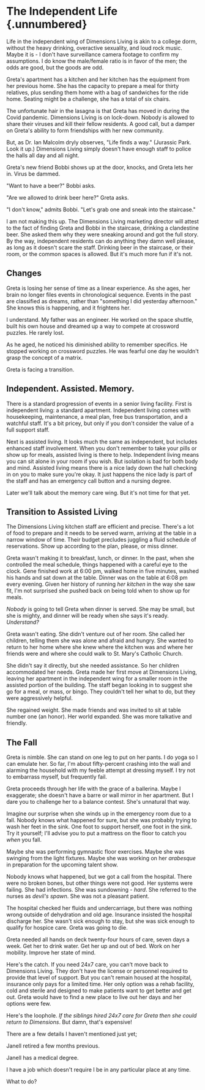 # The Independent Life {.unnumbered}

Life in the independent wing of Dimensions Living is akin to a college dorm, without the heavy drinking, overactive sexuality, and loud rock music. Maybe it is - I don't have surveillance camera footage to confirm my assumptions. I do know the male/female ratio is in favor of the men; the odds are good, but the goods are odd.

Greta's apartment has a kitchen and her kitchen has the equipment from her previous home. She has the capacity to prepare a meal for thirty relatives, plus sending them home with a bag of sandwiches for the ride home. Seating might be a challenge, she has a total of six chairs.

The unfortunate hair in the lasagna is that Greta has moved in during the Covid pandemic. Dimensions Living is on lock-down. Nobody is allowed to share their viruses and kill their fellow residents. A good call, but a damper on Greta's ability to form friendships with her new community.

But, as Dr. Ian Malcolm dryly observes, "Life finds a way." (Jurassic Park. Look it up.) Dimensions Living simply doesn't have enough staff to police the halls all day and all night.

Greta's new friend Bobbi shows up at the door, knocks, and Greta lets her in. Virus be dammed.

"Want to have a beer?" Bobbi asks.

"Are we allowed to drink beer here?" Greta asks.

"I don't know," admits Bobbi. "Let's grab one and sneak into the staircase."

I am not making this up. The Dimensions Living marketing director will attest to the fact of finding Greta and Bobbi in the staircase, drinking a clandestine beer. She asked them why they were sneaking around and got the full story. By the way, independent residents can do anything they damn well please, as long as it doesn't scare the staff. Drinking beer in the staircase, or their room, or the common spaces is allowed. But it's much more fun if it's not.

## Changes

Greta is losing her sense of time as a linear experience. As she ages, her brain no longer files events in chronological sequence. Events in the past are classified as dreams, rather than "something I did yesterday afternoon." She knows this is happening, and it frightens her.

I understand. My father was an engineer. He worked on the space shuttle, built his own house and dreamed up a way to compete at crossword puzzles. He rarely lost.

As he aged, he noticed his diminished ability to remember specifics. He stopped working on crossword puzzles. He was fearful one day he wouldn't grasp the concept of a matrix.

Greta is facing a transition.

## Independent. Assisted. Memory.

There is a standard progression of events in a senior living facility. First is independent living: a standard apartment. Independent living comes with housekeeping, maintenance, a meal plan, free bus transportation, and a watchful staff. It's a bit pricey, but only if you don't consider the value of a full support staff.

Next is assisted living. It looks much the same as independent, but includes enhanced staff involvement. When you don't remember to take your pills or show up for meals, assisted living is there to help. Independent living means you can sit alone in your room if you wish. But isolation is bad for both body and mind. Assisted living means there is a nice lady down the hall checking in on you to make sure you're okay. It just happens the nice lady is part of the staff and has an emergency call button and a nursing degree.

Later we'll talk about the memory care wing. But it's not time for that yet.

## Transition to Assisted Living

The Dimensions Living kitchen staff are efficient and precise. There's a lot of food to prepare and it needs to be served warm, arriving at the table in a narrow window of time. Their budget precludes juggling a fluid schedule of reservations. Show up according to the plan, please, or miss dinner.

Greta wasn't making it to breakfast, lunch, or dinner. In the past, when she controlled the meal schedule, things happened with a careful eye to the clock. Gene finished work at 6:00 pm, walked home in five minutes, washed his hands and sat down at the table. Dinner was on the table at 6:08 pm every evening. Given her history of running *her kitchen* in the way she saw fit, I'm not surprised she pushed back on being told when to show up for meals.

*Nobody* is going to tell Greta when dinner is served. She may be small, but she is mighty, and dinner will be ready when she says it's ready. *Understand?*

Greta wasn't eating. She didn't venture out of her room. She called her children, telling them she was alone and afraid and hungry. She wanted to return to her home where she knew where the kitchen was and where her friends were and where she could walk to St. Mary's Catholic Church.

She didn't say it directly, but she needed assistance. So her children accommodated her needs. Greta made her first move at Dimensions Living, leaving her apartment in the independent wing for a smaller room in the assisted portion of the building. The staff began looking in to suggest she go for a meal, or mass, or bingo. They couldn't tell her what to do, but they were aggressively helpful.

She regained weight. She made friends and was invited to sit at table number one (an honor). Her world expanded. She was more talkative and friendly.

## The Fall

Greta is nimble. She can stand on one leg to put on her pants. I do yoga so I can emulate her. So far, I'm about fifty-percent crashing into the wall and alarming the household with my feeble attempt at dressing myself. I try not to embarrass myself, but frequently fail.

Greta proceeds through her life with the grace of a ballerina. Maybe I exaggerate; she doesn't have a barre or wall mirror in her apartment. But I dare you to challenge her to a balance contest. She's unnatural that way.

Imagine our surprise when she winds up in the emergency room due to a fall. Nobody knows what happened for sure, but she was probably trying to wash her feet in the sink. One foot to support herself, one foot in the sink. Try it yourself; I'll advise you to put a mattress on the floor to catch you *when* you fall.

Maybe she was performing gymnastic floor exercises. Maybe she was swinging from the light fixtures. Maybe she was working on her *arabesque* in preparation for the upcoming talent show.

Nobody knows what happened, but we got a call from the hospital. There were no broken bones, but other things were not good. Her systems were failing. She had infections. She was sundowning - *hard*. She referred to the nurses as *devil's spawn*. She was not a pleasant patient.

The hospital checked her fluids and undercarriage, but there was nothing wrong outside of dehydration and old age. Insurance insisted the hospital discharge her. She wasn't sick enough to stay, but she was sick enough to qualify for hospice care. Greta was going to die.

Greta needed all hands on deck twenty-four hours of care, seven days a week. Get her to drink water. Get her up and out of bed. Work on her mobility. Improve her state of mind.

Here's the catch. If you need 24x7 care, you can't move back to Dimensions Living. They don't have the license or personnel required to provide that level of support. But you can't remain housed at the hospital, insurance only pays for a limited time. Her only option was a rehab facility, cold and sterile and designed to make patients want to get better and get out. Greta would have to find a new place to live out her days and her options were few.

Here's the loophole. *If the siblings hired 24x7 care for Greta then she could return to Dimensions*. But damn, that's expensive!

There are a few details I haven't mentioned just yet;

Janell retired a few months previous.

Janell has a medical degree.

I have a job which doesn't require I be in any particular place at any time.

What to do?
